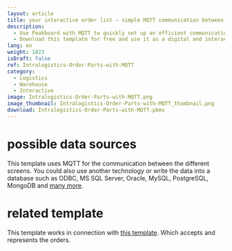 ```yaml
---
layout: article
title: your interactive order list – simple MQTT communication between production and intralogistics
description: 
  - Use Peakboard with MQTT to quickly set up an efficient communication between production and intralogistics. This way, you can easily create orders for production parts that are needed in manufacturing and send them to intralogistics at the push of a button.
  - Download this template for free and use it as a digital and interactive order list, that can be operated by your worker with the help of a touch screen, to order missing production parts in the warehouse. This guarantees seamless production processes and minimizes waiting times effectively.
lang: en
weight: 1823
isDraft: false
ref: Intralogistics-Order-Parts-with-MQTT
category:
  - Logistics
  - Warehouse
  - Interactive
image: Intralogistics-Order-Parts-with-MQTT.png
image_thumbnail: Intralogistics-Order-Parts-with-MQTT_thumbnail.png
download: Intralogistics-Order-Parts-with-MQTT.pbmx
---
```


# possible data sources

This template uses MQTT for the communication between the different screens. You could also use another technology or write the data into a database such as ODBC, MS SQL Server, Oracle, MySQL, PostgreSQL, MongoDB and [many more](https://peakboard.com/en/interfaces/). 

# related template

This template works in connection with [this template](https://templates.peakboard.com/Intralogistics-Receive-Orders-via-MQTT/en). Which accepts and represents the orders.